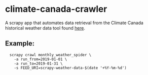# climate-canada-crawler
A scrapy app that automates data retrieval from the Climate Canada historical weather data tool found [here](http://climate.weather.gc.ca/historical_data/search_historic_data_e.html).

## Example:
```
  scrapy crawl monthly_weather_spider \
    -a run_from=2019-01-01 \
    -a run_to=2019-01-31 \
    -s FEED_URI=scrapy-weather-data-$(date '+%Y-%m-%d')
```